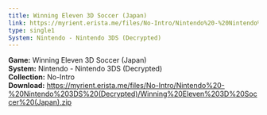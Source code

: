 ```yaml
---
title: Winning Eleven 3D Soccer (Japan)
link: https://myrient.erista.me/files/No-Intro/Nintendo%20-%20Nintendo%203DS%20(Decrypted)/Winning%20Eleven%203D%20Soccer%20(Japan).zip
type: single1
System: Nintendo - Nintendo 3DS (Decrypted)
---
```

<b>Game:</b> Winning Eleven 3D Soccer (Japan)<br>
<b>System:</b> Nintendo - Nintendo 3DS (Decrypted)<br>
<b>Collection:</b> No-Intro<br>
<b>Download:</b> https://myrient.erista.me/files/No-Intro/Nintendo%20-%20Nintendo%203DS%20(Decrypted)/Winning%20Eleven%203D%20Soccer%20(Japan).zip